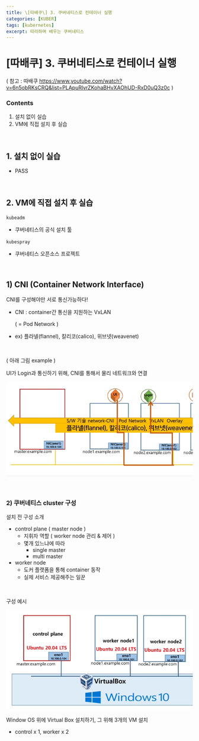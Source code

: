 ```yaml
---
title: \[따배쿠\] 3. 쿠버네티스로 컨테이너 실행
categories: [KUBER]
tags: [kubernetes]
excerpt: 따라하며 배우는 쿠버네티스
---
```


<script src="https://cdn.mathjax.org/mathjax/latest/MathJax.js?config=TeX-AMS-MML_HTMLorMML" type="text/javascript"></script>

# \[따배쿠] 3. 쿠버네티스로 컨테이너 실행

( 참고 : 따배쿠 https://www.youtube.com/watch?v=6n5obRKsCRQ&list=PLApuRlvrZKohaBHvXAOhUD-RxD0uQ3z0c )



### Contents

1. 설치 없이 실습
2. VM에 직접 설치 후 실습

<br>

## 1. 설치 없이 실습

- PASS

<br>

## 2. VM에 직접 설치 후 실습

`kubeadm`

- 쿠버네티스의 공식 설치 툴

`kubespray`

- 쿠버네티스 오픈소스 프로젝트

<br>

## 1) CNI (Container Network Interface)

CNI를 구성해야만 서로 통신가능하다!

- CNI : container간 통신을 지원하는 VxLAN

  ( = Pod Network )

- ex) 플라넬(flannel), 칼리코(calico), 위브넷(weavenet)

<br>

 ( 아래 그림 example )

UI가 Login과 통신하기 위해, CNI를 통해서 물리 네트워크와 연결

![figure2](/assets/img/kuber/img4.png)

<br>

### 2) 쿠버네티스 cluster 구성

설치 전 구성 소개

- control plane ( master node )
  - 지휘자 역할 ( worker node 관리 & 제어 )
  - 몇개 있느냐에 따라
    - single master
    - multi master
- worker node
  - 도커 플랫폼을 통해 container 동작
  - 실제 서비스 제공해주는 일꾼

<br>

구성 예시

![figure2](/assets/img/kuber/img5.png)

Window OS 위에 Virtual Box 설치하기, 그 위해 3개의 VM 설치

- control x 1, worker x 2

<br>

